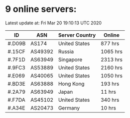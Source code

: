 # 9 online servers:

Latest update at: Fri Mar 20 19:10:13 UTC 2020

| ID | ASN | Server Country | Online |
| -- | --- | -------------- | ------ |
| #.D09B | AS174 | United States | 877 hrs |
| #.15CF | AS49392 | Russia | 1065 hrs |
| #.7F1D | AS63949 | Singapore | 2313 hrs |
| #.9FC3 | AS53889 | United States | 2160 hrs |
| #.E069 | AS40065 | United States | 1050 hrs |
| #.BD3E | AS63888 | Hong Kong | 193 hrs |
| #.2A79 | AS63949 | Japan | 11 hrs |
| #.F7DA | AS45102 | United States | 340 hrs |
| #.A34E | AS20473 | Germany | 10 hrs |

